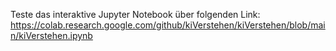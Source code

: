 Teste das interaktive Jupyter Notebook über folgenden Link: https://colab.research.google.com/github/kiVerstehen/kiVerstehen/blob/main/kiVerstehen.ipynb
